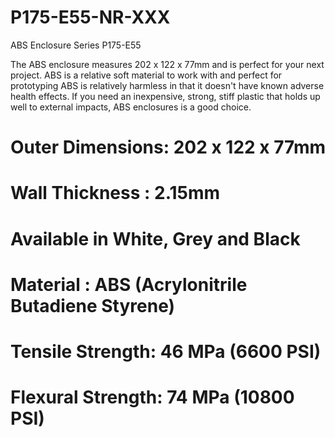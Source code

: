 # P175-E55-NR-XXX
ABS Enclosure Series P175-E55 

The ABS enclosure measures 202 x 122 x 77mm and is perfect for your next project. ABS is a relative soft material to work with and perfect for prototyping ABS is relatively harmless in that it doesn't have known adverse health effects. If you need an inexpensive, strong, stiff plastic that holds up well to external impacts, ABS enclosures is a good choice.

# Outer Dimensions: 202 x 122 x 77mm
# Wall Thickness : 2.15mm
# Available in White, Grey and Black 
# Material : ABS (Acrylonitrile Butadiene Styrene)
# Tensile Strength: 46 MPa (6600 PSI)
# Flexural Strength: 74 MPa (10800 PSI)
